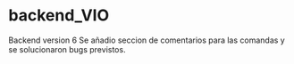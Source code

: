# backend_VIO
Backend version 6 
Se añadio seccion de comentarios para las comandas y se solucionaron bugs previstos.

